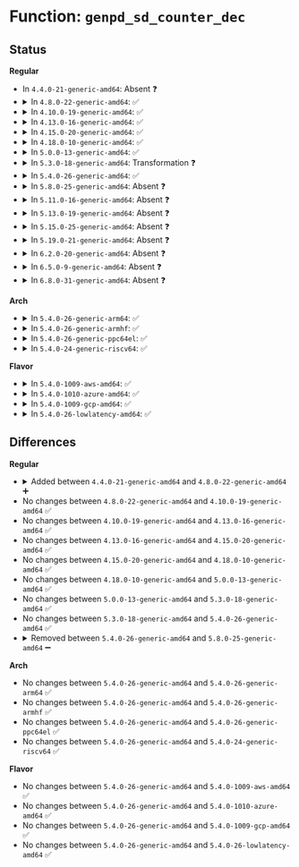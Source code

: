 # Function: <code>genpd_sd_counter_dec</code>

## Status
<b>Regular</b>
<ul>
<li>
In <code>4.4.0-21-generic-amd64</code>: Absent ❓
</li>
<li>
<details>
<summary>In <code>4.8.0-22-generic-amd64</code>: ✅</summary>

```c
bool genpd_sd_counter_dec(struct generic_pm_domain * genpd)
```

```json
{
  "name": "genpd_sd_counter_dec",
  "collision_type": "Unique Static",
  "inline_type": "No",
  "funcs": [
    {
      "addr": 18446744071584805552,
      "name": "genpd_sd_counter_dec",
      "external": false,
      "loc": "drivers/base/power/domain.c:89",
      "file": "drivers/base/power/domain.c",
      "inline": "seen, unknown",
      "caller_inline": [],
      "caller_func": [
        "drivers/base/power/domain.c:pm_genpd_remove_subdomain",
        "drivers/base/power/domain.c:genpd_poweron",
        "drivers/base/power/domain.c:genpd_poweron"
      ]
    }
  ],
  "symbols": [
    {
      "addr": 18446744071584805552,
      "name": "genpd_sd_counter_dec",
      "section": ".text",
      "bind": "STB_LOCAL",
      "size": 51
    }
  ]
}
```
</details>
</li>
<li>
<details>
<summary>In <code>4.10.0-19-generic-amd64</code>: ✅</summary>

```c
bool genpd_sd_counter_dec(struct generic_pm_domain * genpd)
```

```json
{
  "name": "genpd_sd_counter_dec",
  "collision_type": "Unique Static",
  "inline_type": "No",
  "funcs": [
    {
      "addr": 18446744071584997888,
      "name": "genpd_sd_counter_dec",
      "external": false,
      "loc": "drivers/base/power/domain.c:188",
      "file": "drivers/base/power/domain.c",
      "inline": "seen, unknown",
      "caller_inline": [],
      "caller_func": [
        "drivers/base/power/domain.c:pm_genpd_remove_subdomain",
        "drivers/base/power/domain.c:genpd_poweron",
        "drivers/base/power/domain.c:genpd_poweron"
      ]
    }
  ],
  "symbols": [
    {
      "addr": 18446744071584997888,
      "name": "genpd_sd_counter_dec",
      "section": ".text",
      "bind": "STB_LOCAL",
      "size": 51
    }
  ]
}
```
</details>
</li>
<li>
<details>
<summary>In <code>4.13.0-16-generic-amd64</code>: ✅</summary>

```c
bool genpd_sd_counter_dec(struct generic_pm_domain * genpd)
```

```json
{
  "name": "genpd_sd_counter_dec",
  "collision_type": "Unique Static",
  "inline_type": "No",
  "funcs": [
    {
      "addr": 18446744071585082640,
      "name": "genpd_sd_counter_dec",
      "external": false,
      "loc": "drivers/base/power/domain.c:196",
      "file": "drivers/base/power/domain.c",
      "inline": "seen, unknown",
      "caller_inline": [],
      "caller_func": [
        "drivers/base/power/domain.c:pm_genpd_remove_subdomain",
        "drivers/base/power/domain.c:genpd_power_on",
        "drivers/base/power/domain.c:genpd_power_on"
      ]
    }
  ],
  "symbols": [
    {
      "addr": 18446744071585082640,
      "name": "genpd_sd_counter_dec",
      "section": ".text",
      "bind": "STB_LOCAL",
      "size": 35
    }
  ]
}
```
</details>
</li>
<li>
<details>
<summary>In <code>4.15.0-20-generic-amd64</code>: ✅</summary>

```c
bool genpd_sd_counter_dec(struct generic_pm_domain * genpd)
```

```json
{
  "name": "genpd_sd_counter_dec",
  "collision_type": "Unique Static",
  "inline_type": "No",
  "funcs": [
    {
      "addr": 18446744071585505888,
      "name": "genpd_sd_counter_dec",
      "external": false,
      "loc": "drivers/base/power/domain.c:197",
      "file": "drivers/base/power/domain.c",
      "inline": "seen, unknown",
      "caller_inline": [],
      "caller_func": [
        "drivers/base/power/domain.c:pm_genpd_remove_subdomain",
        "drivers/base/power/domain.c:genpd_power_on",
        "drivers/base/power/domain.c:genpd_power_on"
      ]
    }
  ],
  "symbols": [
    {
      "addr": 18446744071585505888,
      "name": "genpd_sd_counter_dec",
      "section": ".text",
      "bind": "STB_LOCAL",
      "size": 35
    }
  ]
}
```
</details>
</li>
<li>
<details>
<summary>In <code>4.18.0-10-generic-amd64</code>: ✅</summary>

```c
bool genpd_sd_counter_dec(struct generic_pm_domain * genpd)
```

```json
{
  "name": "genpd_sd_counter_dec",
  "collision_type": "Unique Static",
  "inline_type": "No",
  "funcs": [
    {
      "addr": 18446744071585750368,
      "name": "genpd_sd_counter_dec",
      "external": false,
      "loc": "drivers/base/power/domain.c:198",
      "file": "drivers/base/power/domain.c",
      "inline": "seen, unknown",
      "caller_inline": [],
      "caller_func": [
        "drivers/base/power/domain.c:pm_genpd_remove_subdomain",
        "drivers/base/power/domain.c:genpd_power_on",
        "drivers/base/power/domain.c:genpd_power_on"
      ]
    }
  ],
  "symbols": [
    {
      "addr": 18446744071585750368,
      "name": "genpd_sd_counter_dec",
      "section": ".text",
      "bind": "STB_LOCAL",
      "size": 35
    }
  ]
}
```
</details>
</li>
<li>
<details>
<summary>In <code>5.0.0-13-generic-amd64</code>: ✅</summary>

```c
bool genpd_sd_counter_dec(struct generic_pm_domain * genpd)
```

```json
{
  "name": "genpd_sd_counter_dec",
  "collision_type": "Unique Static",
  "inline_type": "No",
  "funcs": [
    {
      "addr": 18446744071585883056,
      "name": "genpd_sd_counter_dec",
      "external": false,
      "loc": "drivers/base/power/domain.c:198",
      "file": "drivers/base/power/domain.c",
      "inline": "seen, unknown",
      "caller_inline": [],
      "caller_func": [
        "drivers/base/power/domain.c:pm_genpd_remove_subdomain",
        "drivers/base/power/domain.c:genpd_power_on",
        "drivers/base/power/domain.c:genpd_power_on"
      ]
    }
  ],
  "symbols": [
    {
      "addr": 18446744071585883056,
      "name": "genpd_sd_counter_dec",
      "section": ".text",
      "bind": "STB_LOCAL",
      "size": 35
    }
  ]
}
```
</details>
</li>
<li>
<details>
<summary>In <code>5.3.0-18-generic-amd64</code>: Transformation ❓</summary>

```c
bool genpd_sd_counter_dec(struct generic_pm_domain * genpd)
```

```json
{
  "name": "genpd_sd_counter_dec",
  "collision_type": "Unique Static",
  "inline_type": "No",
  "funcs": [
    {
      "addr": 0,
      "name": "genpd_sd_counter_dec",
      "external": false,
      "loc": "drivers/base/power/domain.c:201",
      "file": "drivers/base/power/domain.c",
      "inline": "seen, unknown",
      "caller_inline": [],
      "caller_func": [
        "drivers/base/power/domain.c:pm_genpd_remove_subdomain",
        "drivers/base/power/domain.c:genpd_power_on",
        "drivers/base/power/domain.c:genpd_power_on"
      ]
    }
  ],
  "symbols": [
    {
      "addr": 18446744071586120352,
      "name": "genpd_sd_counter_dec",
      "section": ".text",
      "bind": "STB_LOCAL",
      "size": 35
    },
    {
      "addr": 18446744071586133164,
      "name": "genpd_sd_counter_dec.cold",
      "section": ".text",
      "bind": "STB_LOCAL",
      "size": 21
    }
  ]
}
```
</details>
</li>
<li>
<details>
<summary>In <code>5.4.0-26-generic-amd64</code>: ✅</summary>

```c
bool genpd_sd_counter_dec(struct generic_pm_domain * genpd)
```

```json
{
  "name": "genpd_sd_counter_dec",
  "collision_type": "Unique Static",
  "inline_type": "No",
  "funcs": [
    {
      "addr": 18446744071586268992,
      "name": "genpd_sd_counter_dec",
      "external": false,
      "loc": "drivers/base/power/domain.c:196",
      "file": "drivers/base/power/domain.c",
      "inline": "seen, unknown",
      "caller_inline": [],
      "caller_func": [
        "drivers/base/power/domain.c:pm_genpd_remove_subdomain",
        "drivers/base/power/domain.c:genpd_power_on",
        "drivers/base/power/domain.c:genpd_power_on"
      ]
    }
  ],
  "symbols": [
    {
      "addr": 18446744071586268992,
      "name": "genpd_sd_counter_dec",
      "section": ".text",
      "bind": "STB_LOCAL",
      "size": 35
    }
  ]
}
```
</details>
</li>
<li>
<details>
<summary>In <code>5.8.0-25-generic-amd64</code>: Absent ❓</summary>

```json
{
  "name": "genpd_sd_counter_dec",
  "collision_type": "Unique Static",
  "inline_type": "Selective",
  "funcs": [
    {
      "addr": 18446744071587042704,
      "name": "genpd_sd_counter_dec",
      "external": false,
      "loc": "drivers/base/power/domain.c:196",
      "file": "drivers/base/power/domain.c",
      "inline": "not declared, inlined",
      "caller_inline": [],
      "caller_func": [
        "drivers/base/power/domain.c:pm_genpd_remove_subdomain",
        "drivers/base/power/domain.c:genpd_power_on",
        "drivers/base/power/domain.c:genpd_power_on"
      ]
    }
  ],
  "symbols": [
    {
      "addr": 18446744071587042704,
      "name": "genpd_sd_counter_dec.isra.0",
      "section": ".text",
      "bind": "STB_LOCAL",
      "size": 32
    }
  ]
}
```
</details>
</li>
<li>
<details>
<summary>In <code>5.11.0-16-generic-amd64</code>: Absent ❓</summary>

```json
{
  "name": "genpd_sd_counter_dec",
  "collision_type": "Unique Static",
  "inline_type": "Selective",
  "funcs": [
    {
      "addr": 18446744071587126592,
      "name": "genpd_sd_counter_dec",
      "external": false,
      "loc": "drivers/base/power/domain.c:197",
      "file": "drivers/base/power/domain.c",
      "inline": "not declared, inlined",
      "caller_inline": [],
      "caller_func": [
        "drivers/base/power/domain.c:pm_genpd_remove_subdomain",
        "drivers/base/power/domain.c:genpd_power_on",
        "drivers/base/power/domain.c:genpd_power_on"
      ]
    }
  ],
  "symbols": [
    {
      "addr": 18446744071587126592,
      "name": "genpd_sd_counter_dec.isra.0",
      "section": ".text",
      "bind": "STB_LOCAL",
      "size": 32
    }
  ]
}
```
</details>
</li>
<li>
<details>
<summary>In <code>5.13.0-19-generic-amd64</code>: Absent ❓</summary>

```json
{
  "name": "genpd_sd_counter_dec",
  "collision_type": "Unique Static",
  "inline_type": "Selective",
  "funcs": [
    {
      "addr": 18446744071587012944,
      "name": "genpd_sd_counter_dec",
      "external": false,
      "loc": "drivers/base/power/domain.c:197",
      "file": "drivers/base/power/domain.c",
      "inline": "not declared, inlined",
      "caller_inline": [],
      "caller_func": [
        "drivers/base/power/domain.c:pm_genpd_remove_subdomain",
        "drivers/base/power/domain.c:genpd_power_on",
        "drivers/base/power/domain.c:genpd_power_on"
      ]
    }
  ],
  "symbols": [
    {
      "addr": 18446744071587012944,
      "name": "genpd_sd_counter_dec.isra.0",
      "section": ".text",
      "bind": "STB_LOCAL",
      "size": 32
    }
  ]
}
```
</details>
</li>
<li>
<details>
<summary>In <code>5.15.0-25-generic-amd64</code>: Absent ❓</summary>

```json
{
  "name": "genpd_sd_counter_dec",
  "collision_type": "Unique Static",
  "inline_type": "Full",
  "funcs": [
    {
      "addr": 18446744071587584246,
      "name": "genpd_sd_counter_dec",
      "external": false,
      "loc": "drivers/base/power/domain.c:197",
      "file": "drivers/base/power/domain.c",
      "inline": "not declared, inlined",
      "caller_inline": [
        "drivers/base/power/domain.c:pm_genpd_remove_subdomain",
        "drivers/base/power/domain.c:genpd_power_on",
        "drivers/base/power/domain.c:genpd_power_on"
      ],
      "caller_func": []
    }
  ],
  "symbols": []
}
```
</details>
</li>
<li>
<details>
<summary>In <code>5.19.0-21-generic-amd64</code>: Absent ❓</summary>

```json
{
  "name": "genpd_sd_counter_dec",
  "collision_type": "Unique Static",
  "inline_type": "Full",
  "funcs": [
    {
      "addr": 18446744071588923840,
      "name": "genpd_sd_counter_dec",
      "external": false,
      "loc": "drivers/base/power/domain.c:200",
      "file": "drivers/base/power/domain.c",
      "inline": "not declared, inlined",
      "caller_inline": [
        "drivers/base/power/domain.c:genpd_power_on",
        "drivers/base/power/domain.c:genpd_power_on"
      ],
      "caller_func": []
    }
  ],
  "symbols": []
}
```
</details>
</li>
<li>
<details>
<summary>In <code>6.2.0-20-generic-amd64</code>: Absent ❓</summary>

```json
{
  "name": "genpd_sd_counter_dec",
  "collision_type": "Unique Static",
  "inline_type": "Full",
  "funcs": [
    {
      "addr": 18446744071590435856,
      "name": "genpd_sd_counter_dec",
      "external": false,
      "loc": "drivers/base/power/domain.c:200",
      "file": "drivers/base/power/domain.c",
      "inline": "not declared, inlined",
      "caller_inline": [
        "drivers/base/power/domain.c:genpd_power_on",
        "drivers/base/power/domain.c:genpd_power_on"
      ],
      "caller_func": []
    }
  ],
  "symbols": []
}
```
</details>
</li>
<li>
<details>
<summary>In <code>6.5.0-9-generic-amd64</code>: Absent ❓</summary>

```json
{
  "name": "genpd_sd_counter_dec",
  "collision_type": "Unique Static",
  "inline_type": "Full",
  "funcs": [
    {
      "addr": 18446744071590755520,
      "name": "genpd_sd_counter_dec",
      "external": false,
      "loc": "drivers/base/power/domain.c:200",
      "file": "drivers/base/power/domain.c",
      "inline": "not declared, inlined",
      "caller_inline": [
        "drivers/base/power/domain.c:genpd_power_on",
        "drivers/base/power/domain.c:genpd_power_on"
      ],
      "caller_func": []
    }
  ],
  "symbols": []
}
```
</details>
</li>
<li>
<details>
<summary>In <code>6.8.0-31-generic-amd64</code>: Absent ❓</summary>

```json
{
  "name": "genpd_sd_counter_dec",
  "collision_type": "Unique Static",
  "inline_type": "Full",
  "funcs": [
    {
      "addr": 18446744071590000576,
      "name": "genpd_sd_counter_dec",
      "external": false,
      "loc": "drivers/pmdomain/core.c:199",
      "file": "drivers/pmdomain/core.c",
      "inline": "not declared, inlined",
      "caller_inline": [
        "drivers/pmdomain/core.c:genpd_power_on",
        "drivers/pmdomain/core.c:genpd_power_on"
      ],
      "caller_func": []
    }
  ],
  "symbols": []
}
```
</details>
</li>
</ul>
<b>Arch</b>
<ul>
<li>
<details>
<summary>In <code>5.4.0-26-generic-arm64</code>: ✅</summary>

```c
bool genpd_sd_counter_dec(struct generic_pm_domain * genpd)
```

```json
{
  "name": "genpd_sd_counter_dec",
  "collision_type": "Unique Static",
  "inline_type": "No",
  "funcs": [
    {
      "addr": 18446603336499103832,
      "name": "genpd_sd_counter_dec",
      "external": false,
      "loc": "drivers/base/power/domain.c:196",
      "file": "drivers/base/power/domain.c",
      "inline": "seen, unknown",
      "caller_inline": [],
      "caller_func": [
        "drivers/base/power/domain.c:pm_genpd_remove_subdomain"
      ]
    }
  ],
  "symbols": [
    {
      "addr": 18446603336499103832,
      "name": "genpd_sd_counter_dec",
      "section": ".text",
      "bind": "STB_LOCAL",
      "size": 116
    }
  ]
}
```
</details>
</li>
<li>
<details>
<summary>In <code>5.4.0-26-generic-armhf</code>: ✅</summary>

```c
bool genpd_sd_counter_dec(struct generic_pm_domain * genpd)
```

```json
{
  "name": "genpd_sd_counter_dec",
  "collision_type": "Unique Static",
  "inline_type": "No",
  "funcs": [
    {
      "addr": 3231644304,
      "name": "genpd_sd_counter_dec",
      "external": false,
      "loc": "drivers/base/power/domain.c:196",
      "file": "drivers/base/power/domain.c",
      "inline": "seen, unknown",
      "caller_inline": [],
      "caller_func": [
        "drivers/base/power/domain.c:pm_genpd_remove_subdomain"
      ]
    }
  ],
  "symbols": [
    {
      "addr": 3231644304,
      "name": "genpd_sd_counter_dec",
      "section": ".text",
      "bind": "STB_LOCAL",
      "size": 112
    }
  ]
}
```
</details>
</li>
<li>
<details>
<summary>In <code>5.4.0-26-generic-ppc64el</code>: ✅</summary>

```c
bool genpd_sd_counter_dec(struct generic_pm_domain * genpd)
```

```json
{
  "name": "genpd_sd_counter_dec",
  "collision_type": "Unique Static",
  "inline_type": "No",
  "funcs": [
    {
      "addr": 13835058055292275040,
      "name": "genpd_sd_counter_dec",
      "external": false,
      "loc": "drivers/base/power/domain.c:196",
      "file": "drivers/base/power/domain.c",
      "inline": "seen, unknown",
      "caller_inline": [],
      "caller_func": [
        "drivers/base/power/domain.c:pm_genpd_remove_subdomain"
      ]
    }
  ],
  "symbols": [
    {
      "addr": 13835058055292275040,
      "name": "genpd_sd_counter_dec",
      "section": ".text",
      "bind": "STB_LOCAL",
      "size": 84
    }
  ]
}
```
</details>
</li>
<li>
<details>
<summary>In <code>5.4.0-24-generic-riscv64</code>: ✅</summary>

```c
bool genpd_sd_counter_dec(struct generic_pm_domain * genpd)
```

```json
{
  "name": "genpd_sd_counter_dec",
  "collision_type": "Unique Static",
  "inline_type": "No",
  "funcs": [
    {
      "addr": 18446743936276419448,
      "name": "genpd_sd_counter_dec",
      "external": false,
      "loc": "drivers/base/power/domain.c:196",
      "file": "drivers/base/power/domain.c",
      "inline": "seen, unknown",
      "caller_inline": [],
      "caller_func": [
        "drivers/base/power/domain.c:pm_genpd_remove_subdomain"
      ]
    }
  ],
  "symbols": [
    {
      "addr": 18446743936276419448,
      "name": "genpd_sd_counter_dec",
      "section": ".text",
      "bind": "STB_LOCAL",
      "size": 74
    }
  ]
}
```
</details>
</li>
</ul>
<b>Flavor</b>
<ul>
<li>
<details>
<summary>In <code>5.4.0-1009-aws-amd64</code>: ✅</summary>

```c
bool genpd_sd_counter_dec(struct generic_pm_domain * genpd)
```

```json
{
  "name": "genpd_sd_counter_dec",
  "collision_type": "Unique Static",
  "inline_type": "No",
  "funcs": [
    {
      "addr": 18446744071586032240,
      "name": "genpd_sd_counter_dec",
      "external": false,
      "loc": "drivers/base/power/domain.c:196",
      "file": "drivers/base/power/domain.c",
      "inline": "seen, unknown",
      "caller_inline": [],
      "caller_func": [
        "drivers/base/power/domain.c:pm_genpd_remove_subdomain",
        "drivers/base/power/domain.c:genpd_power_on",
        "drivers/base/power/domain.c:genpd_power_on"
      ]
    }
  ],
  "symbols": [
    {
      "addr": 18446744071586032240,
      "name": "genpd_sd_counter_dec",
      "section": ".text",
      "bind": "STB_LOCAL",
      "size": 35
    }
  ]
}
```
</details>
</li>
<li>
<details>
<summary>In <code>5.4.0-1010-azure-amd64</code>: ✅</summary>

```c
bool genpd_sd_counter_dec(struct generic_pm_domain * genpd)
```

```json
{
  "name": "genpd_sd_counter_dec",
  "collision_type": "Unique Static",
  "inline_type": "No",
  "funcs": [
    {
      "addr": 18446744071585878256,
      "name": "genpd_sd_counter_dec",
      "external": false,
      "loc": "drivers/base/power/domain.c:196",
      "file": "drivers/base/power/domain.c",
      "inline": "seen, unknown",
      "caller_inline": [],
      "caller_func": [
        "drivers/base/power/domain.c:pm_genpd_remove_subdomain",
        "drivers/base/power/domain.c:genpd_power_on",
        "drivers/base/power/domain.c:genpd_power_on"
      ]
    }
  ],
  "symbols": [
    {
      "addr": 18446744071585878256,
      "name": "genpd_sd_counter_dec",
      "section": ".text",
      "bind": "STB_LOCAL",
      "size": 35
    }
  ]
}
```
</details>
</li>
<li>
<details>
<summary>In <code>5.4.0-1009-gcp-amd64</code>: ✅</summary>

```c
bool genpd_sd_counter_dec(struct generic_pm_domain * genpd)
```

```json
{
  "name": "genpd_sd_counter_dec",
  "collision_type": "Unique Static",
  "inline_type": "No",
  "funcs": [
    {
      "addr": 18446744071586219008,
      "name": "genpd_sd_counter_dec",
      "external": false,
      "loc": "drivers/base/power/domain.c:196",
      "file": "drivers/base/power/domain.c",
      "inline": "seen, unknown",
      "caller_inline": [],
      "caller_func": [
        "drivers/base/power/domain.c:pm_genpd_remove_subdomain",
        "drivers/base/power/domain.c:genpd_power_on",
        "drivers/base/power/domain.c:genpd_power_on"
      ]
    }
  ],
  "symbols": [
    {
      "addr": 18446744071586219008,
      "name": "genpd_sd_counter_dec",
      "section": ".text",
      "bind": "STB_LOCAL",
      "size": 35
    }
  ]
}
```
</details>
</li>
<li>
<details>
<summary>In <code>5.4.0-26-lowlatency-amd64</code>: ✅</summary>

```c
bool genpd_sd_counter_dec(struct generic_pm_domain * genpd)
```

```json
{
  "name": "genpd_sd_counter_dec",
  "collision_type": "Unique Static",
  "inline_type": "No",
  "funcs": [
    {
      "addr": 18446744071586328112,
      "name": "genpd_sd_counter_dec",
      "external": false,
      "loc": "drivers/base/power/domain.c:196",
      "file": "drivers/base/power/domain.c",
      "inline": "seen, unknown",
      "caller_inline": [],
      "caller_func": [
        "drivers/base/power/domain.c:pm_genpd_remove_subdomain",
        "drivers/base/power/domain.c:genpd_power_on",
        "drivers/base/power/domain.c:genpd_power_on"
      ]
    }
  ],
  "symbols": [
    {
      "addr": 18446744071586328112,
      "name": "genpd_sd_counter_dec",
      "section": ".text",
      "bind": "STB_LOCAL",
      "size": 35
    }
  ]
}
```
</details>
</li>
</ul>

## Differences
<b>Regular</b>
<ul>
<li>
<details>
<summary>Added between <code>4.4.0-21-generic-amd64</code> and <code>4.8.0-22-generic-amd64</code> ➕</summary>

```c
bool genpd_sd_counter_dec(struct generic_pm_domain * genpd)
```
</details>
</li>
<li>
No changes between <code>4.8.0-22-generic-amd64</code> and <code>4.10.0-19-generic-amd64</code> ✅
</li>
<li>
No changes between <code>4.10.0-19-generic-amd64</code> and <code>4.13.0-16-generic-amd64</code> ✅
</li>
<li>
No changes between <code>4.13.0-16-generic-amd64</code> and <code>4.15.0-20-generic-amd64</code> ✅
</li>
<li>
No changes between <code>4.15.0-20-generic-amd64</code> and <code>4.18.0-10-generic-amd64</code> ✅
</li>
<li>
No changes between <code>4.18.0-10-generic-amd64</code> and <code>5.0.0-13-generic-amd64</code> ✅
</li>
<li>
No changes between <code>5.0.0-13-generic-amd64</code> and <code>5.3.0-18-generic-amd64</code> ✅
</li>
<li>
No changes between <code>5.3.0-18-generic-amd64</code> and <code>5.4.0-26-generic-amd64</code> ✅
</li>
<li>
<details>
<summary>Removed between <code>5.4.0-26-generic-amd64</code> and <code>5.8.0-25-generic-amd64</code> ➖</summary>

```c
bool genpd_sd_counter_dec(struct generic_pm_domain * genpd)
```
</details>
</li>
</ul>
<b>Arch</b>
<ul>
<li>
No changes between <code>5.4.0-26-generic-amd64</code> and <code>5.4.0-26-generic-arm64</code> ✅
</li>
<li>
No changes between <code>5.4.0-26-generic-amd64</code> and <code>5.4.0-26-generic-armhf</code> ✅
</li>
<li>
No changes between <code>5.4.0-26-generic-amd64</code> and <code>5.4.0-26-generic-ppc64el</code> ✅
</li>
<li>
No changes between <code>5.4.0-26-generic-amd64</code> and <code>5.4.0-24-generic-riscv64</code> ✅
</li>
</ul>
<b>Flavor</b>
<ul>
<li>
No changes between <code>5.4.0-26-generic-amd64</code> and <code>5.4.0-1009-aws-amd64</code> ✅
</li>
<li>
No changes between <code>5.4.0-26-generic-amd64</code> and <code>5.4.0-1010-azure-amd64</code> ✅
</li>
<li>
No changes between <code>5.4.0-26-generic-amd64</code> and <code>5.4.0-1009-gcp-amd64</code> ✅
</li>
<li>
No changes between <code>5.4.0-26-generic-amd64</code> and <code>5.4.0-26-lowlatency-amd64</code> ✅
</li>
</ul>
